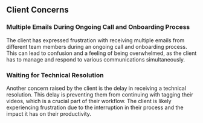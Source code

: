 ## Client Concerns

### Multiple Emails During Ongoing Call and Onboarding Process

The client has expressed frustration with receiving multiple emails from different team members during an ongoing call and onboarding process. This can lead to confusion and a feeling of being overwhelmed, as the client has to manage and respond to various communications simultaneously.

### Waiting for Technical Resolution

Another concern raised by the client is the delay in receiving a technical resolution. This delay is preventing them from continuing with tagging their videos, which is a crucial part of their workflow. The client is likely experiencing frustration due to the interruption in their process and the impact it has on their productivity.